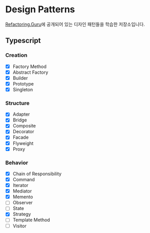# Design Patterns

[Refactoring.Guru](https://refactoring.guru/)에 공개되어 있는 디자인 패턴들을 학습한 저장소입니다.

## Typescript

### Creation

- [x] Factory Method
- [x] Abstract Factory
- [x] Builder
- [x] Prototype
- [x] Singleton

### Structure

- [x] Adapter
- [x] Bridge
- [x] Composite
- [x] Decorator
- [x] Facade
- [x] Flyweight
- [x] Proxy

### Behavior

- [x] Chain of Responsibility
- [x] Command
- [x] Iterator
- [x] Mediator
- [x] Memento
- [ ] Observer
- [ ] State
- [x] Strategy
- [ ] Template Method
- [ ] Visitor